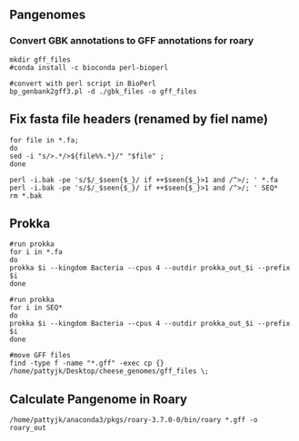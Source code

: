 ## Pangenomes
### Convert GBK annotations to GFF annotations for roary
```
mkdir gff_files
#conda install -c bioconda perl-bioperl

#convert with perl script in BioPerl
bp_genbank2gff3.pl -d ./gbk_files -o gff_files
```

## Fix fasta file headers (renamed by fiel name)
```
for file in *.fa;
do
sed -i "s/>.*/>${file%%.*}/" "$file" ;
done

perl -i.bak -pe 's/$/_$seen{$_}/ if ++$seen{$_}>1 and /^>/; ' *.fa
perl -i.bak -pe 's/$/_$seen{$_}/ if ++$seen{$_}>1 and /^>/; ' SEQ*
rm *.bak
```

## Prokka
```
#run prokka
for i in *.fa
do
prokka $i --kingdom Bacteria --cpus 4 --outdir prokka_out_$i --prefix $i
done

#run prokka
for i in SEQ*
do
prokka $i --kingdom Bacteria --cpus 4 --outdir prokka_out_$i --prefix $i
done

#move GFF files
find -type f -name "*.gff" -exec cp {} /home/pattyjk/Desktop/cheese_genomes/gff_files \;
```

## Calculate Pangenome in Roary
```
/home/pattyjk/anaconda3/pkgs/roary-3.7.0-0/bin/roary *.gff -o roary_out
```
